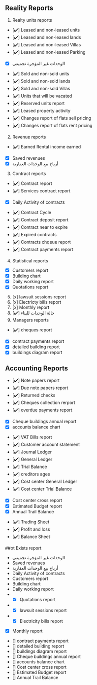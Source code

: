## Reality Reports

1. Realty units reports

- [✔️] Leased and non-leased units
- [✔️] Leased and non-leased lands
- [✔️] Leased and non-leased Villas
- [✔️] Leased and non-leased Parking
- [x] الوحدات غير المؤجرة تجميعي
- [✔️] Sold and non-sold units
- [✔️] Sold and non-sold lands
- [✔️] Sold and non-sold Villas
- [✔️] Units that will be vacated
- [✔️] Reserved units report
- [✔️] Leased property activity
- [✔️] Changes report of flats sell pricing
- [✔️] Changes report of flats rent pricing

2. Revenue reports

- [✔️] Earned Rental income earned
- [x] Saved revenues
- [x] أرباح بيع الوحدات العقارية

3. Contract reports

- [✔️] Contract report
- [✔️] Services contract report
- [x] Daily Activity of contracts
- [✔️] Contract Cycle
- [✔️] Contract deposit report
- [✔️] Contract near to expire
- [✔️] Expired contracts
- [✔️] Contracts chqeue report
- [✔️] Contract payments report

4. Statistical reports

- [x] Customers report
- [x] Building chart
- [x] Daily working report
- [x] Quotations report

5. [x] lawsuit sessions report
6. [x] Electricty bills report
7. [x] Monthly report
8. [✔️] حالة الوحدات للبناء
9. Managers reports

- [✔️] cheques report
- [x] contract payments report
- [x] detailed building report
- [x] buildings diagram report

## Accounting Reports

- [✔️] Note papers report
- [✔️] Due note papers report
- [✔️] Returned checks
- [✔️] Cheques collection rerport
- [✔️] overdue payments report
- [x] Cheque buildings annual report
- [x] accounts balance chart
- [✔️] VAT Bills report
- [✔️] Customer account statement
- [✔️] Journal Ledger
- [✔️] General Ledger
- [✔️] Trial Balance
- [✔️] creditors ages
- [✔️] Cost center General Ledger
- [✔️] Cost center Trial Balance
- [x] Cost center cross report
- [x] Estimated Budget report
- [x] Annual Trail Balance
- [✔️] Trading Sheet
- [✔️] Profit and loss
- [✔️] Balance Sheet

##ot Exists report

- الوحدات غير المؤجرة تجميعي
- Saved revenues
- أرباح بيع الوحدات العقارية
- Daily Activity of contracts
- Customers report
- Building chart
- Daily working report
- - [x] Quotations report
- - [x] lawsuit sessions report
- - [x] Electricity bills report
- [x] Monthly report
- [] contract payments report
- [] detailed building report
- [] buildings diagram report
- [] Cheque buildings annual report
- [] accounts balance chart
- [] Cost center cross report
- [] Estimated Budget report
- [] Annual Trail Balance
